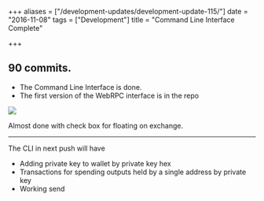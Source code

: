 +++
aliases = ["/development-updates/development-update-115/"]
date = "2016-11-08"
tags = ["Development"]
title = "Command Line Interface Complete"

+++
## 90 commits.
- The Command Line Interface is done.
- The first version of the WebRPC interface is in the repo

![](/img/dev-update-115-1.png)

Almost done with check box for floating on exchange.


---


The CLI in next push will have
- Adding private key to wallet by private key hex
- Transactions for spending outputs held by a single address by private key
- Working send